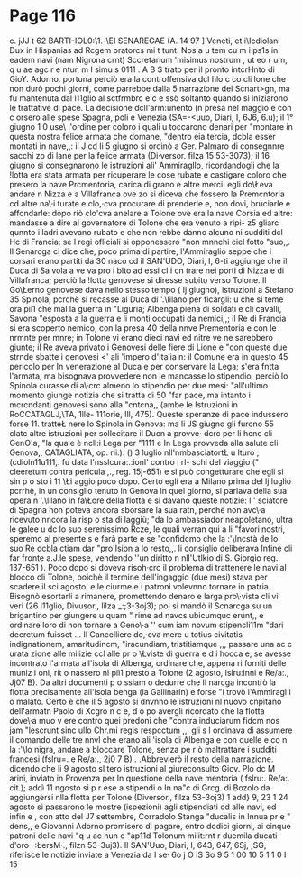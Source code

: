 # Page 116

c. jJJ t 62 BARTI-IOL0:\1.-\EI SENAREGAE (A. 14 97 ] Veneti, et i\Icdiolani Dux in Hispanias ad Rcgem oratorcs mi t tunt. Nos a u tem cu m i ps1s in eadem navi (nam Nigrona crnt) Sccretarium 'misimus nostrum , ut eo r um, q u ae agc r e ntur, m l simu s 0111 . A B S trato per il pronto intcrHnto di GioY. Adorno. portuna perciò era la controffensiva dcl hlo c co cli lone che non durò pochi giorni, come parrebbe dalla 5 narrazione del Scnart>gn, ma fu mantenuta dal l11glio al sctfrmbrc e c e ssò soltanto quando si iniziarono le trattative di pace. La decisione dcll'arm:unento (n presa nel maggio e con c orsero alle spese Spagna, poli e Venezia (SA=-<uuo, Diari, I, 6J6, 6.u); il 1° giugno 1 0 use\ l'ordine per coloro i quali u toccarono denari per "montare in questa nostra felice armata che domane, "dentro eia tercia, dcbla esser montati in nave,,: il J cd li 5 giugno si ordinò a Ger. Palmaro di consegnnre sacchi zo di lane per la felice armata (Di·versor. filza 15 53-3073); il 16 giugno si consegnarono le istruzioni ali' Ammiragllo, ricordandogli che la !lotta era stata armata per ricuperare le cose rubate e castigare coloro che presero la nave Prcmentoria, carica di grano e altre merci: egli do\Łeva andare n Nizza e a Villafranca ove zo si diceva che fossero la Premcntoria cd altre na\·i turate e clo,·cva procurare di prenderle e, non dovi, bruciarle e affondarle: dopo riò clo\'cva anelare a Tolone ove era la nave Corsia ed altre: mandasse a dire al governatore di Tolone che era venuto a ripi- z5 gliarc qunnto i ladri avevano rubato e che non rebbe danno alcuno ni sudditi dcl Hc di Francia: se l regi ofliciali si opponessero "non mnnchi ciel fotto "suo,,. Il Senarcga ci dice che, poco prima di partire, l'Ammiraglio seppe che i corsari erano partiti da 30 naco cd il SAN'UDO, Diari, I, 6-ti aggiunge che il Duca di Sa vola a ve va pro i blto ad essi cl i cn trare nei porti di Nizza e di Villafranca; perciò la !lotta genovese si diresse subito verso Tolone. Il Go\Łerno genovese dava nello stesso tempo ( Ij giugno), istruzioni a Stefano 35 Spinola, pcrchè si recasse al Duca di '.\Iilano per ficargli: u che si teme ora pii1 che mal la guerra in "Liguria; Albenga piena di soldati e cli cavalli, Savona "esposta a la guerra e li monti occupati da nemici,,; il Re di Francia si era scoperto nemico, con la presa 40 della nnve Prementoria e con le nrmnte per mnre; in Tolone vi erano dieci navi ed nitre ve ne sarebbero giunte; il Re aveva privato i Genovesi delle fiere di Lione e "con queste due strnde sbatte i genovesi <' ali 'impero d'Italia n: il Comune era in questo 45 pericolo per In venerazione al Duca e per conservare la Lega; s'era fntta l'armata, ma bisognava provvedere non le mancasse lo stipendio, perciò lo Spinola curasse di a\·crc almeno lo stipendio per due mesi: "all'ultimo momento giunge notizia che si tratta di 50 "far pace, ma intanto i mcrcndanti genovesi sono alla "cntcna,, (ambe le Istruzioni in RoCCATAGLJ,\TA, 1lle- 111orie, Ill, 475). Queste speranze di pace indussero forse 11. tratteŁ nere lo Spinola in Genova: ma li JS giugno gli furono 55 clatc altre istruzioni per sollecitare il Ducn a provve· dcrc per li hcnc cli GenO\'a, "la quale è ncll:i Lega per "1111 e In Lega provveda alla salute cli Genova,, CATAGLIATA, op. rii.). () 3 luglio nll'nmbasciatortŁ u lturo ;\(cdioln11u111,. fu data l'nsslcura:.:ionl' contro i rl- schi del viaggio (" cleeretum contra pericula ,., reg. 15j-651) e si può congetturare che egli si sin p o sto i 11 \Łi aggio poco dopo. Certo egli era a Milano prima del lj luglio pcrrhè, in un consiglio tenuto in Genova in quel giorno, si parlava della sua opera n '.\lilano in fa\Łore della flotta e si davano queste notizie: l ' sciatore di Spagna non poteva ancora sborsare la sua ratn, perchè non avc\·a ricevuto nncora la risp o sta di laggiù; "da lo ambassiador neapoletano, ultra le galee u dc lo suo serenissimo Rcze, le quali verran qui a li "favori nostri, speremo al presente s e farà parte e se "confidcmo che la :'\lncstà de lo suo Re dcbla ctiam dar "pro\'Ìsion a lo resto,,. li consiglio deliberava Infine cli far fronte a.J.le spese, vendendo ''un diritto n nll'Utlkio di S. Giorgio reg. 137-651 ). Poco dopo si doveva risoh·crc il problema di trattenere le navi al blocco cli Tolone, poichè il termine dell'ingaggio (due mesi) stava per scadere il sci agosto, e le ciurme e i patroni volevnno tornare in patria. Bisognò esortarli a rimanere, promettendo denaro e larga pro\·vista cli vi veri (26 l11glio, Divusor., lìlza _:;3-3oj3); poi si mandò il Scnarcga su un brigantino per giungere u quam " rime ad navcs ubicumquc erunt,, e ordinare loro di non tornare a Geno\·a '' cum iam novum stipencli11m "dari decrctum fuisset ... Il Cancelliere do,·cva mere u totius civitatis indignationem, amaritudincm, "iracundiam, tristitiamque ,,, passare una ac c urata zione alle milizie ccl alle pr o \Łviste di guerra e d i hocca e, se avesse incontrato l'armata all'isola di Albenga, ordinare che, appena ri forniti delle muniz i oni, rit o nassero nl piì1 presto a Tolone (2 agosto, lslru:inni e Re/a:., Jj07 B). Da altri documenti p o ssiam o dedurre che Il narcga incontrò la flotta precisamente all'isola benga (la Gallinarin) e forse \"i trovò l'Ammiragl i o malato. Certo è che il 5 agosto si dnvnno le istruzioni nl nuovo cnpìtano dell'armatn Paolo di Xcgro n c e, d o po avergli ricordato che la flotta dove\·a muo v ere contro quei predoni che "contra induciarum fidcm nos jam "lescrunt sinc ullo Chr.mi regis respcctum ,,. gli s l ordinava di assumere il comando delle tre nnvl che erano ali 'isola di Albenga e con quelle e co n la :'\lo nigra, andare a bloccare Tolone, senza pe r ò maltrattare i sudditi francesi (fslru=. e Re/a:., 2j0 7 B) . .Abbrevierò il resto della narrazione. dicendo che li 9 agosto sl tero istruzioni al giureconsulto Giov. Plo dc M arini, inviato in Provenza per In questione della nave mentoria ( fslru:. Re/a:. cit.); addì 11 ngosto si p r ese a stipendi o In na\"c di Grcg. di Bozolo da aggiungersi nlla flotta per Tolone (Diversor., filza 53-3oj3) 1 add} 9, 23 1 24 agosto si passarono le mostre (ispezioni) agli stipendiati cd alle navi, ed infin e , con atto del J7 settembre, Corradolo Stanga "ducalis in Innua pr e " dens,, e Giovanni Adorno promisero di pagare, entro dodici giorni, ai cinque patroni delle navi "q u ac nun c "ap11d Tolonum milit:rnt r duemila ducati d'oro -:ŁersM·., filzn 53-3uj3). Il SAN'Uuo, Diari, I, 643, 647, 6Sj, ;SG, riferisce le notizie inviate a Venezia da l se· 6o j O iS So 9 5 1 00 10 5 1 1 0 I 15